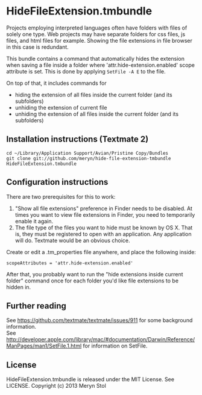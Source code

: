 # HideFileExtension.tmbundle

Projects employing interpreted languages often have folders with files of solely one type. Web projects may have separate folders for css files, js files, and html files for example. Showing the file extensions in file browser in this case is redundant.

This bundle contains a command that automatically hides the extension when saving a file inside a folder where 'attr.hide-extension.enabled' scope attribute is set. This is done by applying `SetFile -A E` to the file. 

On top of that, it includes commands for 

* hiding the extension of all files inside the current folder (and its subfolders)
* unhiding the extension of current file
* unhiding the extension of all files inside the current folder (and its subfolders)

## Installation instructions (Textmate 2)

    cd ~/Library/Application Support/Avian/Pristine Copy/Bundles
    git clone git://github.com/meryn/hide-file-extension-tmbundle HideFileExtension.tmbundle

## Configuration instructions

There are two prerequisites for this to work:

1. "Show all file extensions" preference in Finder needs to be disabled. At times you want to view file extensions in Finder, you need to temporarily enable it again.
2. The file type of the files you want to hide must be known by OS X. That is, they must be registered to open with an application. Any application will do. Textmate would be an obvious choice.

Create or edit a .tm_properties file anywhere, and place the following inside:

    scopeAttributes = 'attr.hide-extension.enabled'

After that, you probably want to run the "hide extensions inside current folder" command once for each folder you'd like file extensions to be hidden in.

## Further reading

See https://github.com/textmate/textmate/issues/911 for some background information.  
See http://developer.apple.com/library/mac/#documentation/Darwin/Reference/ManPages/man1/SetFile.1.html for information on SetFile.

## License

HideFileExtension.tmbundle is released under the MIT License. See LICENSE.
Copyright (c) 2013 Meryn Stol